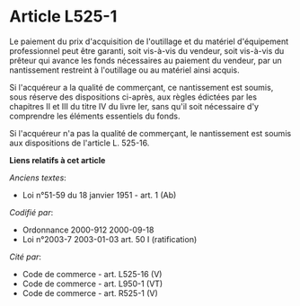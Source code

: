 # Article L525-1

Le paiement du prix d'acquisition de l'outillage et du matériel d'équipement professionnel peut être garanti, soit vis-à-vis
du vendeur, soit vis-à-vis du prêteur qui avance les fonds nécessaires au paiement du vendeur, par un nantissement restreint
à l'outillage ou au matériel ainsi acquis.

Si l'acquéreur a la qualité de commerçant, ce nantissement est soumis, sous réserve des dispositions ci-après, aux règles
édictées par les chapitres II et III du titre IV du livre Ier, sans qu'il soit nécessaire d'y comprendre les éléments
essentiels du fonds.

Si l'acquéreur n'a pas la qualité de commerçant, le nantissement est soumis aux dispositions de l'article L. 525-16.

**Liens relatifs à cet article**

_Anciens textes_:

  - Loi n°51-59 du 18 janvier 1951 - art. 1 (Ab)

_Codifié par_:

  - Ordonnance 2000-912 2000-09-18
  - Loi n°2003-7 2003-01-03 art. 50 I (ratification)

_Cité par_:

  - Code de commerce - art. L525-16 (V)
  - Code de commerce - art. L950-1 (VT)
  - Code de commerce - art. R525-1 (V)
